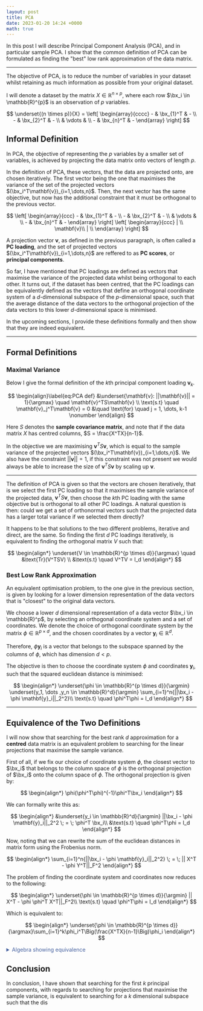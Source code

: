 ```yaml
---
layout: post
title: PCA
date: 2023-01-20 14:24 +0000
math: true
---
```


In this post I will describe Principal Component Analysis (PCA), and in particular sample PCA. I show that the common definition of PCA can be formulated as finding the "best" low rank approximation of the data matrix.

***

The objective of PCA, is to reduce the number of variables in your dataset whilst retaining as much information as possible from your original dataset.

I will denote a dataset by the matrix $X \in \mathbb{R}^{n \times p}$, where each row $\bx_i \in \mathbb{R}^{p}$ is an observation of $p$ variables.

$$
\underset{(n \times p)}{X} = 
\left[
  \begin{array}{cccc}
    - & \bx_{1}^T & -  \\
    - & \bx_{2}^T & - \\
     & \vdots  &   \\
    - & \bx_{n}^T & -
  \end{array}
\right]
$$

## Informal Definition

In PCA, the objective of representing the $p$ variables by a smaller set of variables, is achieved by projecting the data matrix onto vectors of length $p$.

In the definition of PCA, these vectors, that the data are projected onto, are chosen iteratively. 
The first vector being the one that maximises the variance of the set of the projected vectors $(\bx_i^T\mathbf{v})_{i=1,\dots,n}$. Then, the next vector has the same objective, but now has the additional constraint that it must be orthogonal to the previous vector.

$$
\left[
  \begin{array}{ccc}
    - & \bx_{1}^T & -  \\
    - & \bx_{2}^T & - \\
     & \vdots  &   \\
    - & \bx_{n}^T & -
  \end{array}
\right]
\left[
  \begin{array}{ccc}
     | \\
    \mathbf{v}\\
     | \\
  \end{array}
\right]
$$

A projection vector $\mathbf{v}$, as defined in the previous paragraph, is often called a **PC loading**, and the set of projected vectors $(\bx_i^T\mathbf{v})_{i=1,\dots,n}$ are reffered to as **PC scores**, or **principal components**.

So far, I have mentioned that PC loadings are defined as vectors that maximise the variance of the projected data whilst being orthogonal to each other. It turns out, if the dataset has been centred, that the PC loadings can be equivalently defined as the vectors that define an orthogonal coordinate system of a $d$-dimensional subspace of the $p$-dimensional space, such that the average distance of the data vectors to the orthogonal projection of the data vectors to this lower $d$-dimensional space is minimised.

In the upcoming sections, I provide these definitions formally and then show that they are indeed equivalent.

***

## Formal Definitions



### Maximal Variance

Below I give the formal definition of the $k$th principal component loading $\mathbf{v}_k$.

$$
\begin{align}\label{eq:PCA def}
    &\underset{\mathbf{v}: ||\mathbf{v}|| = 1}{\argmax} \quad \mathbf{v}^TS\mathbf{v} \\
    \text{s.t} \quad \mathbf{v}_j^T\mathbf{v} = 0 &\quad \text{for} \quad j = 1, \dots, k-1 \nonumber
\end{align}
$$

Here $S$ denotes the **sample covariance matrix**, and note that if the data matrix $X$ has centred columns, $S = \frac{X^TX}{n-1}$. 

In the objective we are maximising $\mathbf{v}^TS\mathbf{v}$, which is equal to the sample variance of the projected vectors
$(\bx_i^T\mathbf{v})_{i=1,\dots,n}$. We also have the constraint $||\mathbf{v}|| = 1$, if this constraint was not present we would always be able to increase the size of $\mathbf{v}^TS\mathbf{v}$ by scaling up $\mathbf{v}$.

***

The definition of PCA is given so that the vectors are chosen iteratively, that is we select the first PC loading  so that it maximises the sample variance of the projected data, $\mathbf{v}^TS\mathbf{v}$, then choose the $k$th PC loading with the same objective but is orthogonal to all other PC loadings. A natural question is then: could we get a set of orthonormal vectors such that the projected data has a larger total variance if we selected them directly?

It happens to be that solutions to the two different problems, iterative and direct,  are the same. So finding the first $d$ PC loadings iteratively, is equivalent to finding the orthogonal matrix $V$ such that:

$$
\begin{align*}
    \underset{V \in \mathbb{R}^{p \times d}}{\argmax} \quad &\text{Tr}(V^TSV) \\
    &\text{s.t} \quad V^TV = I_d
\end{align*}
$$


### Best Low Rank Approximation

An equivalent optimisation problem, to the one give in the previous section, is given by looking for a lower dimension representation of the data vectors that is "closest" to the original data vectors.

We choose a lower $d$ dimensional representation of a data vector $\bx_i \in \mathbb{R}^p$, by selecting an orthogonal coordinate system and a set of coordinates. We denote the choice of orthogonal coordinate system by the matrix $\phi \in \mathbb{R}^{p \times d}$, and the chosen coordinates by a vector $\mathbf{y}_i \in \mathbb{R}^{d}$.

Therefore, $\phi \mathbf{y}_i$ is a vector that belongs to the subspace spanned by the columns of $\phi$, which has dimension $d < p$.

The objective is then to choose the coordinate system $\phi$ and coordinates $\mathbf{y}_i$, such that the squared euclidean distance is minimised:


$$
\begin{align*}
\underset{\phi \in \mathbb{R}^{p \times d}}{\argmin} \underset{y_1, \dots ,y_n \in \mathbb{R}^d}{\argmin} \sum_{i=1}^n{||\bx_i - \phi \mathbf{y}_i||_2^2}\\
    \text{s.t} \quad \phi^T\phi = I_d
\end{align*}
$$



***
 <!---
$$
\left[
  \begin{array}{ccc}
    - & \bx_{1}^T & -  \\
    - & \bx_{2}^T & - \\
     & \vdots  &   \\
    - & \bx_{n}^T & -
  \end{array}
\right]
\left[
  \begin{array}{ccc}
     | & &|\\
    \mathbf{v_1} & \ldots & \mathbf{v_d}\\
     | & & |\\
  \end{array}
\right]
$$
--->

## Equivalence of the Two Definitions



I will now show that searching for the best rank $d$ approximation for a **centred** data matrix is an equivalent problem to searching for the linear projections that maximise the sample variance. 


First of all, if we fix our choice of coordinate system $\phi$, the closest vector to $\bx_i$ that belongs to the column space of $\phi$ is the orthogonal projection of $\bx_i$ onto the column space of $\phi$. The orthogonal projection is given by:

$$
\begin{align*}
\phi(\phi^T\phi)^{-1}\phi^T\bx_i
\end{align*}
$$

We can formally write this as:

$$
\begin{align*}
&\underset{y_i \in \mathbb{R}^d}{\argmin} ||\bx_i - \phi \mathbf{y}_i||_2^2 \; = \;  \phi^T \bx_i\\
    &\text{s.t} \quad \phi^T\phi = I_d
\end{align*}
$$

Now, noting that we can rewrite the sum of the euclidean distances in matrix form using the Frobenius norm. 

$$
\begin{align*}
\sum_{i=1}^n{||\bx_i - \phi \mathbf{y}_i||_2^2} \; = \; || X^T - \phi Y^T||_F^2 
\end{align*}
$$

The problem of finding the coordinate system and coordinates now reduces to the following:

$$
\begin{align*}
\underset{\phi \in \mathbb{R}^{p \times d}}{\argmin} || X^T - \phi \phi^T X^T||_F^2\\
    \text{s.t} \quad \phi^T\phi = I_d
\end{align*}
$$

Which is equivalent to:

$$
\begin{align*}
    \underset{\phi \in \mathbb{R}^{p \times d}}{\argmax}\sum_{i=1}^k\phi_i^T\Big(\frac{X^TX}{n-1}\Big)\phi_i
\end{align*}
$$


<details>

  <summary markdown="span" style="color:#4863A0">Algebra showing equivalence</summary>
<div markdown="1">

$$
\begin{align*}
\underset{\phi \in \mathbb{R}^{d \times k}}{\argmax}\text{Tr}(\phi^TXX^T\phi)\\
    \text{s.t} \quad \phi^T\phi = I_k
\end{align*}
$$


</div>
</details>


## Conclusion

In conclusion, I have shown that searching for the first $k$ principal components, with regards to searching for projections that maximise the sample variance, is equivalent to searching for a $k$ dimensional subspace such that the dis


